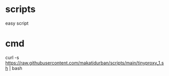 # scripts
easy script

# cmd
curl -s https://raw.githubusercontent.com/makatidurban/scripts/main/tinyproxy_1.sh | bash

